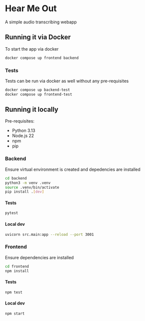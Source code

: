 # Hear Me Out

A simple audio transcribing webapp

## Running it via Docker
To start the app via docker
```bash
docker compose up frontend backend
```

### Tests
Tests can be run via docker as well without any pre-requisites
```bash
docker compose up backend-test
docker compose up frontend-test
```

## Running it locally

Pre-requisites:
- Python 3.13
- Node.js 22
- npm
- pip

### Backend
Ensure virtual environment is created and depedencies are installed

```bash
cd backend
python3 -m venv .venv
source .venv/bin/activate
pip install .[dev]
```

#### Tests
```bash
pytest
```

#### Local dev
```bash
uvicorn src.main:app --reload --port 3001
```

### Frontend 
Ensure dependencies are installed
```bash
cd frontend
npm install
```

#### Tests
```bash
npm test
```

#### Local dev
```bash
npm start
```